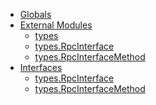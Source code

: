 * [Globals](globals.md)
* [External Modules]()
  * [types](modules/_types_.md)
  * [types.RpcInterface](interfaces/_types_.rpcinterface.md)
  * [types.RpcInterfaceMethod](interfaces/_types_.rpcinterfacemethod.md)
* [Interfaces]()
  * [types.RpcInterface](interfaces/_types_.rpcinterface.md)
  * [types.RpcInterfaceMethod](interfaces/_types_.rpcinterfacemethod.md)